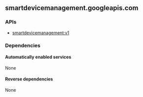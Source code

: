 ## smartdevicemanagement.googleapis.com

### APIs

* [ smartdevicemanagement:v1 ]( https://smartdevicemanagement.googleapis.com/$discovery/rest?version=v1 )

### Dependencies

#### Automatically enabled services

None

#### Reverse dependencies

None
